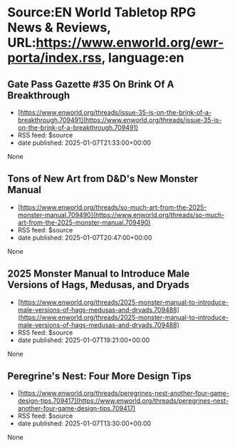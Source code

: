 # Source:EN World Tabletop RPG News & Reviews, URL:https://www.enworld.org/ewr-porta/index.rss, language:en

## Gate Pass Gazette #35 On Brink Of A Breakthrough
 - [https://www.enworld.org/threads/issue-35-is-on-the-brink-of-a-breakthrough.709491](https://www.enworld.org/threads/issue-35-is-on-the-brink-of-a-breakthrough.709491)
 - RSS feed: $source
 - date published: 2025-01-07T21:33:00+00:00

None

## Tons of New Art from D&D's New Monster Manual
 - [https://www.enworld.org/threads/so-much-art-from-the-2025-monster-manual.709490](https://www.enworld.org/threads/so-much-art-from-the-2025-monster-manual.709490)
 - RSS feed: $source
 - date published: 2025-01-07T20:47:00+00:00

None

## 2025 Monster Manual to Introduce Male Versions of Hags, Medusas, and Dryads
 - [https://www.enworld.org/threads/2025-monster-manual-to-introduce-male-versions-of-hags-medusas-and-dryads.709488](https://www.enworld.org/threads/2025-monster-manual-to-introduce-male-versions-of-hags-medusas-and-dryads.709488)
 - RSS feed: $source
 - date published: 2025-01-07T19:21:00+00:00

None

## Peregrine's Nest: Four More Design Tips
 - [https://www.enworld.org/threads/peregrines-nest-another-four-game-design-tips.709417](https://www.enworld.org/threads/peregrines-nest-another-four-game-design-tips.709417)
 - RSS feed: $source
 - date published: 2025-01-07T13:30:00+00:00

None

